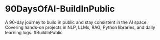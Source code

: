 # 90DaysOfAI-BuildInPublic
A 90-day journey to build in public and stay consistent in the AI space. Covering hands-on projects in NLP, LLMs, RAG, Python libraries, and daily learning logs. #BuildInPublic
